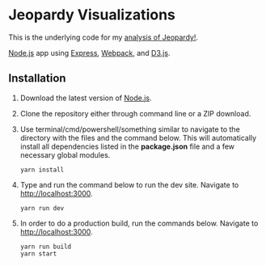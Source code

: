 # Jeopardy Visualizations

This is the underlying code for my [analysis of Jeopardy!](https://jeopardy.brianhamilton.me/).

[Node.js](https://nodejs.org/en/) app using [Express](https://expressjs.com/), [Webpack](https://webpack.js.org/), and [D3.js](https://d3js.org/).

## Installation

1. Download the latest version of [Node.js](https://nodejs.org/en/).

2. Clone the repository either through command line or a ZIP download.

3. Use terminal/cmd/powershell/something similar to navigate to the directory with the files and the command below. This will automatically install all dependencies listed in the **package.json** file and a few necessary global modules.

    ```
    yarn install
    ```
    
4. Type and run the command below to run the dev site. Navigate to [http://localhost:3000](http://localhost:3000).

    ```
    yarn run dev
    ```

5. In order to do a production build, run the commands below. Navigate to [http://localhost:3000](http://localhost:8080).

    ```
    yarn run build
    yarn start
    ```
